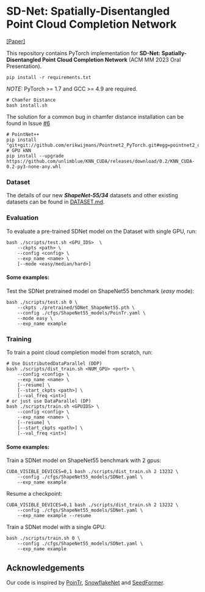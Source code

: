 # SD-Net: Spatially-Disentangled Point Cloud Completion Network

[[Paper]](https://dl.acm.org/doi/abs/10.1145/3581783.3611716)

This repository contains PyTorch implementation for __SD-Net: Spatially-Disentangled Point Cloud Completion Network__ (ACM MM 2023 Oral Presentation).

```
pip install -r requirements.txt
```
*NOTE:* PyTorch >= 1.7 and GCC >= 4.9 are required.

```
# Chamfer Distance
bash install.sh
```
The solution for a common bug in chamfer distance installation can be found in Issue [#6](https://github.com/yuxumin/PoinTr/issues/6)
```
# PointNet++
pip install "git+git://github.com/erikwijmans/Pointnet2_PyTorch.git#egg=pointnet2_ops&subdirectory=pointnet2_ops_lib"
# GPU kNN
pip install --upgrade https://github.com/unlimblue/KNN_CUDA/releases/download/0.2/KNN_CUDA-0.2-py3-none-any.whl
```

### Dataset

The details of our new ***ShapeNet-55/34*** datasets and other existing datasets can be found in [DATASET.md](./DATASET.md).

### Evaluation

To evaluate a pre-trained SDNet model on the Dataset with single GPU, run:

```
bash ./scripts/test.sh <GPU_IDS>  \
    --ckpts <path> \
    --config <config> \
    --exp_name <name> \
    [--mode <easy/median/hard>]
```

####  Some examples:

Test the SDNet pretrained model on ShapeNet55 benchmark (*easy* mode):
```
bash ./scripts/test.sh 0 \
    --ckpts ./pretrained/SDNet_ShapeNet55.pth \
    --config ./cfgs/ShapeNet55_models/PoinTr.yaml \
    --mode easy \
    --exp_name example
```
### Training

To train a point cloud completion model from scratch, run:

```
# Use DistributedDataParallel (DDP)
bash ./scripts/dist_train.sh <NUM_GPU> <port> \
    --config <config> \
    --exp_name <name> \
    [--resume] \
    [--start_ckpts <path>] \
    [--val_freq <int>]
# or just use DataParallel (DP)
bash ./scripts/train.sh <GPUIDS> \
    --config <config> \
    --exp_name <name> \
    [--resume] \
    [--start_ckpts <path>] \
    [--val_freq <int>]
```
####  Some examples:
Train a SDNet model on ShapeNet55 benchmark with 2 gpus:
```
CUDA_VISIBLE_DEVICES=0,1 bash ./scripts/dist_train.sh 2 13232 \
    --config ./cfgs/ShapeNet55_models/SDNet.yaml \
    --exp_name example
```
Resume a checkpoint:
```
CUDA_VISIBLE_DEVICES=0,1 bash ./scripts/dist_train.sh 2 13232 \
    --config ./cfgs/ShapeNet55_models/SDNet.yaml \
    --exp_name example --resume
```

Train a SDNet model with a single GPU:
```
bash ./scripts/train.sh 0 \
    --config ./cfgs/ShapeNet55_models/SDNet.yaml \
    --exp_name example
```

## Acknowledgements

Our code is inspired by [PoinTr](https://github.com/yuxumin/PoinTr), [SnowflakeNet](https://github.com/AllenXiangX/SnowflakeNet) and [SeedFormer](https://github.com/hrzhou2/seedformer).

